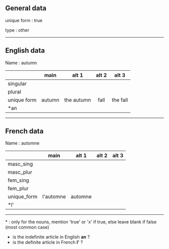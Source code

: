 ## General data

unique form : true

type : other

---

## English data

Name : autumn

|             |  main  |   alt 1    | alt 2 | alt 3    |
| :---------- | :----: | :--------: | :---: | -------- |
| singular    |        |            |       |          |
| plural      |        |            |       |          |
| unique form | autumn | the autumn | fall  | the fall |
| \*an        |        |            |       |          |

---

## French data

Name : automne

|             |   main    |  alt 1  | alt 2 | alt 3 |
| :---------- | :-------: | :-----: | :---: | :---: |
| masc_sing   |           |         |       |       |
| masc_plur   |           |         |       |       |
| fem_sing    |           |         |       |       |
| fem_plur    |           |         |       |       |
| unique_form | l'automne | automne |       |       |
| \*l'        |           |         |       |       |

---

\* : only for the nouns, mention 'true' or 'x' if true, else leave blank if false (most common case)

- is the indefinite article in English **an** ?
- is the definite article in French **l'** ?
